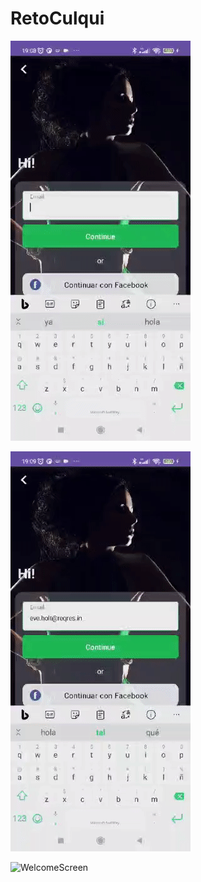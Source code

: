 # RetoCulqui

![video](visuales_github/video_1.gif) 

![video](visuales_github/video_2.gif) 

![WelcomeScreen](images/screenshot.png)
